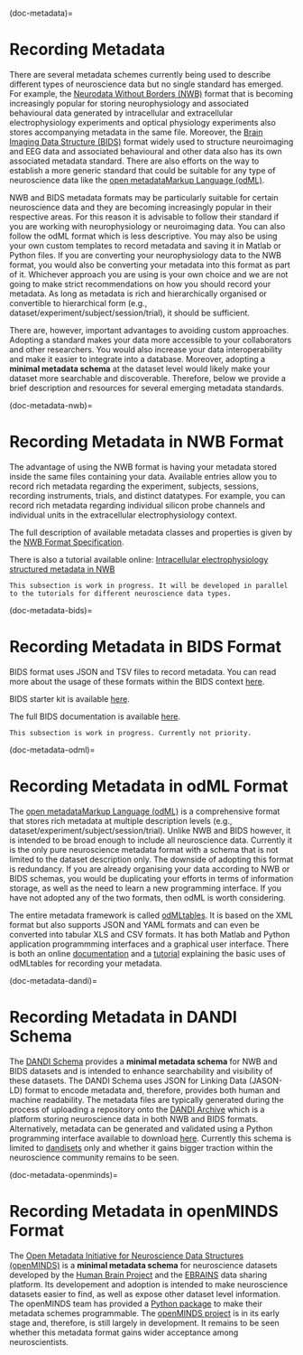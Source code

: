 (doc-metadata)=
# Recording Metadata
There are several metadata schemes currently being used to describe different types of neuroscience data but no single standard has emerged. For example, the [Neurodata Without Borders (NWB)](https://www.nwb.org/) format that is becoming increasingly popular for storing neurophysiology and associated behavioural data generated by intracellular and extracellular electrophysiology experiments and optical physiology experiments also stores accompanying metadata in the same file. Moreover, the [Brain Imaging Data Structure (BIDS)](https://bids.neuroimaging.io/) format widely used to structure neuroimaging and EEG data and associated behavioural and other data also has its own associated metadata standard. There are also efforts on the way to establish a more generic standard that could be suitable for any type of neuroscience data like the [open metadataMarkup Language (odML)](https://g-node.github.io/python-odml/).

NWB and BIDS metadata formats may be particularly suitable for certain neuroscience data and they are becoming increasingly popular in their respective areas. For this reason it is advisable to follow their standard if you are working with neurophysiology or neuroimaging data. You can also follow the odML format which is less descriptive. You may also be using your own custom templates to record metadata and saving it in Matlab or Python files. If you are converting your neurophysiology data to the NWB format, you would also be converting your metadata into this format as part of it. Whichever approach you are using is your own choice and we are not going to make strict recommendations on how you should record your metadata. As long as metadata is rich and hierarchically organised or convertible to hierarchical form (e.g., dataset/experiment/subject/session/trial), it should be sufficient.

There are, however, important advantages to avoiding custom approaches. Adopting a standard makes your data more accessible to your collaborators and other researchers. You would also increase your data interoperability and make it easier to integrate into a database. Moreover, adopting a **minimal metadata schema** at the dataset level would likely make your dataset more searchable and discoverable. Therefore, below we provide a brief description and resources for several emerging metadata standards.

(doc-metadata-nwb)=
# Recording Metadata in NWB Format
The advantage of using the NWB format is having your metadata stored inside the same files containing your data. Available entries allow you to record rich metadata regarding the experiment, subjects, sessions, recording instruments, trials, and distinct datatypes. For example, you can record rich metadata regarding individual silicon probe channels and individual units in the extracellular electrophysiology context.

The full description of available metadata classes and properties is given by the [NWB Format Specification](https://nwb-schema.readthedocs.io/en/latest/index.html).

There is also a tutorial available online: [Intracellular electrophysiology structured metadata in NWB](https://training.incf.org/lesson/intracellular-electrophysiology-structured-metadata-nwb)

```{note}
This subsection is work in progress. It will be developed in parallel to the tutorials for different neuroscience data types.
```

(doc-metadata-bids)=
# Recording Metadata in BIDS Format
BIDS format uses JSON and TSV files to record metadata. You can read more about the usage of these formats within the BIDS context [here](https://bids-standard.github.io/bids-starter-kit/folders_and_files/metadata.html).

BIDS starter kit is available [here](https://bids-standard.github.io/bids-starter-kit/index.html).

The full BIDS documentation is available [here](https://bids-specification.readthedocs.io/en/stable/).

```{note}
This subsection is work in progress. Currently not priority.
```

(doc-metadata-odml)=
# Recording Metadata in odML Format
The [open metadataMarkup Language (odML)](https://g-node.github.io/python-odml/) is a comprehensive format that stores rich metadata at multiple description levels (e.g., dataset/experiment/subject/session/trial). Unlike NWB and BIDS however, it is intended to be broad enough to include all neuroscience data. Currently it is the only pure neuroscience metadata format with a schema that is not limited to the dataset description only. The downside of adopting this format is redundancy. If you are already organising your data according to NWB or BIDS schemas, you would be duplicating your efforts in terms of information storage, as well as the need to learn a new programming interface. If you have not adopted any of the two formats, then odML is worth considering.

The entire metadata framework is called [odMLtables](https://doi.org/10.3389/fninf.2019.00062). It is based on the XML format but also supports JSON and YAML formats and can even be converted into tabular XLS and CSV formats. It has both Matlab and Python application programmming interfaces and a graphical user interface. There is both an online [documentation](https://odmltables.readthedocs.io/en/latest/) and a [tutorial](https://odmltables.readthedocs.io/en/latest/tutorial.html) explaining the basic uses of odMLtables for recording your metadata.

(doc-metadata-dandi)=
# Recording Metadata in DANDI Schema
The [DANDI Schema](https://github.com/dandi/schema) provides a **minimal metadata schema** for NWB and BIDS datasets and is intended to enhance searchability and visibility of these datasets. The DANDI Schema uses JSON for Linking Data (JASON-LD) format to encode metadata and, therefore, provides both human and machine readability. The metadata files are typically generated during the process of uploading a repository onto the [DANDI Archive](https://dandiarchive.org/) which is a platform storing neuroscience data in both NWB and BIDS formats. Alternatively, metadata can be generated and validated using a Python programming interface available to download [here](https://github.com/dandi/dandi-schema). Currently this schema is limited to [dandisets](https://www.dandiarchive.org/handbook/11_view/#viewing-dandisets) only and whether it gains bigger traction within the neuroscience community remains to be seen.

(doc-metadata-openminds)=
# Recording Metadata in openMINDS Format
The [Open Metadata Initiative for Neuroscience Data Structures (openMINDS)](https://ebrains.eu/news/new-openminds-metadata-models/) is a **minimal metadata schema** for neuroscience datasets developed by the [Human Brain Project](https://www.humanbrainproject.eu/en/) and the [EBRAINS](https://ebrains.eu/) data sharing platform. Its developement and adoption is intended to make neuroscience datasets easier to find, as well as expose other dataset level information. The openMINDS team has provided a [Python package](https://github.com/HumanBrainProject/openMINDS_generator) to make their metadata schemes programmable. The [openMINDS project](https://github.com/HumanBrainProject/openMINDS) is in its early stage and, therefore, is still largely in development. It remains to be seen whether this metadata format gains wider acceptance among neuroscientists.